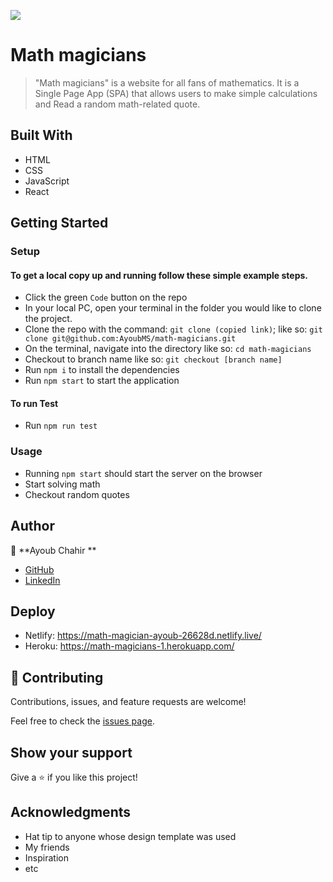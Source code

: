 ![](https://img.shields.io/badge/Microverse-blueviolet)

# Math magicians

> "Math magicians" is a website for all fans of mathematics. It is a Single Page App (SPA) that allows users to make simple calculations and Read a random math-related quote.

<!-- ![screenshot](./src/assets/images/scrnsht.png) -->

## Built With

- HTML
- CSS
- JavaScript
- React
<!-- ## Live Demo
Visit the live demo [here](https://bit.ly/3tI5qU1) -->

## Getting Started

### Setup

#### To get a local copy up and running follow these simple example steps.

- Click the green `Code` button on the repo
- In your local PC, open your terminal in the folder you would like to clone the project.
- Clone the repo with the command: `git clone (copied link)`; like so: `git clone git@github.com:AyoubMS/math-magicians.git`
- On the terminal, navigate into the directory like so: `cd math-magicians`
- Checkout to branch name like so: `git checkout [branch name]`
- Run `npm i` to install the dependencies
- Run `npm start` to start the application

#### To run Test

- Run `npm run test`

### Usage

- Running `npm start` should start the server on the browser
- Start solving math
- Checkout random quotes

## Author

👤 **Ayoub Chahir **

- [GitHub](https://github.com/AyoubMS)
- [LinkedIn](https://www.linkedin.com/in/ayoub-chahir/)

## Deploy

- Netlify: https://math-magician-ayoub-26628d.netlify.live/
- Heroku: https://math-magicians-1.herokuapp.com/

## 🤝 Contributing

Contributions, issues, and feature requests are welcome!

Feel free to check the [issues page](https://github.com/AyoubM/math-magicians/issues).

## Show your support

Give a ⭐️ if you like this project!

## Acknowledgments

- Hat tip to anyone whose design template was used
- My friends
- Inspiration
- etc
